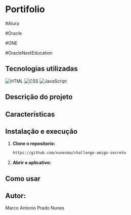 # Portifolio

#Alura

#Oracle

#ONE

#OracleNextEducation

## Tecnologias utilizadas

![HTML](https://img.shields.io/badge/HTML5-E34F26?style=for-the-badge&logo=html5&logoColor=white)
![CSS](https://img.shields.io/badge/CSS3-1572B6?style=for-the-badge&logo=css3&logoColor=white)
![JavaScript](https://img.shields.io/badge/JavaScript-F7DF1E?style=for-the-badge&logo=javascript&logoColor=black)


## Descrição do projeto



## Características



## Instalação e execução

1. **Clone o repositorio:**  
  
   ```bash
   https://github.com/nunesma/challenge-amigo-secreto
2. **Abrir o aplicativo:**


## Como usar



## **Autor:** 
Marco Antonio Prado Nunes